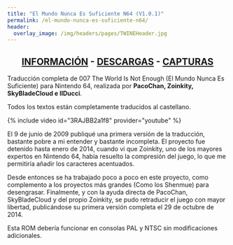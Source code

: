 ```yaml
---
title: "El Mundo Nunca Es Suficiente N64 (V1.0.1)"
permalink: /el-mundo-nunca-es-suficiente-n64/
header:
  overlay_image: /img/headers/pages/TWINEHeader.jpg
---
```

<h2 style="text-align: center;"><strong><a href="/el-mundo-nunca-es-suficiente-n64/informacion/">INFORMACIÓN</a> - <a href="/el-mundo-nunca-es-suficiente-n64/descargar/">DESCARGAS</a> - <a href="/el-mundo-nunca-es-suficiente-n64/capturas/">CAPTURAS</a></strong></h2>

Traducción completa de 007 The World Is Not Enough (El Mundo Nunca Es Suficiente) para Nintendo 64, 
realizada por <strong>PacoChan, Zoinkity, SkyBladeCloud e IlDucci</strong>.

Todos los textos están completamente traducidos al castellano.

{% include video id="3RAJBB2a1f8" provider="youtube" %}

El 9 de junio de 2009 publiqué una primera versión de la traducción, bastante pobre a mi entender 
y bastante incompleta. El proyecto fue detenido hasta enero de 2014, cuando vi que Zoinkity, uno 
de los mayores expertos en Nintendo 64, había resuelto la compresión del juego, lo que me permitiría 
añadir los caracteres acentuados.

Desde entonces se ha trabajado poco a poco en este proyecto, como complemento a los proyectos más 
grandes (Como los Shenmue) para desengrasar. Finalmente, y con la ayuda directa de PacoChan, 
SkyBladeCloud y del propio Zoinkity, se pudo retraducir el juego con mayor libertad, publicándose 
su primera versión completa el 29 de octubre de 2014.

Esta ROM debería funcionar en consolas PAL y NTSC sin modificaciones adicionales.
